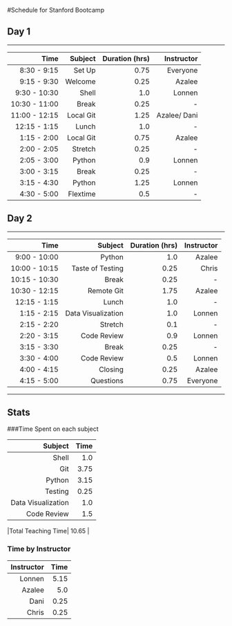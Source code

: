 #Schedule for Stanford Bootcamp

## Day 1

------------

| Time 			| Subject	| Duration (hrs)| Instructor	|
|--------------:|----------:|--------------:|--------------:|
| 8:30 - 9:15	| Set Up	| 0.75			| Everyone		|
| 9:15 - 9:30	| Welcome	| 0.25			| Azalee		|
| 9:30 - 10:30	| Shell		| 1.0			| Lonnen		|
| 10:30 - 11:00	| Break		| 0.25			| - 			|
| 11:00 - 12:15	| Local Git	| 1.25			| Azalee/ Dani	|
| 12:15 - 1:15	| Lunch		| 1.0			| -				|
| 1:15 - 2:00	| Local Git	| 0.75			| Azalee		|
| 2:00 - 2:05	| Stretch	| 0.25			| -				|
| 2:05 - 3:00	| Python	| 0.9			| Lonnen		|
| 3:00 - 3:15	| Break		| 0.25			| - 			|
| 3:15 - 4:30	| Python	| 1.25			| Lonnen		|
| 4:30 - 5:00	| Flextime	| 0.5			| - 			|

## Day 2

------------

| Time 			| Subject	| Duration (hrs)| Instructor	|
|--------------:|----------:|--------------:|--------------:|
| 9:00 - 10:00	| Python	|	1.0			| Azalee		|
| 10:00 - 10:15	| Taste of Testing | 0.25	| Chris			|
| 10:15 - 10:30 | Break		|	0.25		| - 			|
| 10:30 - 12:15 | Remote Git| 1.75			| Azalee		|
| 12:15 - 1:15	| Lunch		| 1.0			| - 			|
| 1:15 - 2:15	| Data Visualization| 1.0	| Lonnen		|
| 2:15 - 2:20 	| Stretch	| 0.1			| - 			|
| 2:20 - 3:15	| Code Review | 0.9			| Lonnen		|
| 3:15 - 3:30	| Break		| 0.25			| - 			|
| 3:30 - 4:00	| Code Review | 0.5			| Lonnen		|
| 4:00 - 4:15	| Closing	| 0.25			| Azalee		|
| 4:15 - 5:00	| Questions	| 0.75			| Everyone		|

------------
## Stats

###Time Spent on each subject

| Subject			| Time|
|------------------:|----:|
| Shell				| 1.0 |
| Git 				| 3.75|
| Python			| 3.15|
| Testing			| 0.25|
| Data Visualization| 1.0 |
| Code Review		| 1.5 |

|Total Teaching Time| 10.65 |

### Time by Instructor

| Instructor| Time	|
|----------:| -----:|
| Lonnen	| 5.15 	|
| Azalee	| 5.0 	|
| Dani		| 0.25 	|
| Chris		| 0.25	|
